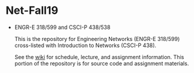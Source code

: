 # Net-Fall19

* ENGR-E 318/599 and CSCI-P 438/538

  This is the repository for Engineering Networks (ENGR-E 318/599) cross-listed with Introduction to Networks (CSCI-P 438).

  See the [wiki](https://github.iu.edu/SICE-Networks/Net-Fall19/wiki) for schedule, lecture, and assignment information. This portion
  of the repository is for source code and assignment materials.
